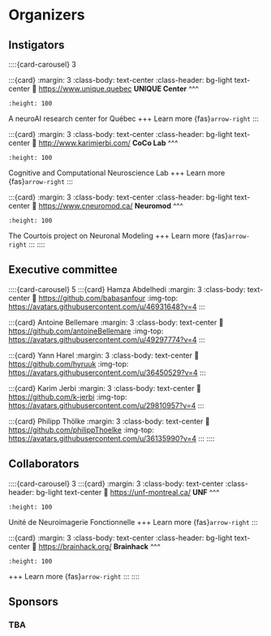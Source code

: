 # Organizers

## Instigators

::::{card-carousel} 3

:::{card}
:margin: 3
:class-body: text-center
:class-header: bg-light text-center
:link: https://www.unique.quebec
**UNIQUE Center**
^^^
```{image} images/logo_unique.jpg
:height: 100
```
A neuroAI research center for Québec
+++
Learn more {fas}`arrow-right`
:::

:::{card}
:margin: 3
:class-body: text-center
:class-header: bg-light text-center
:link: http://www.karimjerbi.com/
**CoCo Lab**
^^^
```{image} images/logo_cocolab.jpg
:height: 100
```
Cognitive and Computational Neuroscience Lab
+++
Learn more {fas}`arrow-right`
:::

:::{card}
:margin: 3
:class-body: text-center
:class-header: bg-light text-center
:link: https://www.cneuromod.ca/
**Neuromod**
^^^
```{image} images/logo_neuromod_small.png
:height: 100
```
The Courtois project on Neuronal Modeling
+++
Learn more {fas}`arrow-right`
:::
::::


## Executive committee

::::{card-carousel} 5
:::{card} Hamza Abdelhedi
:margin: 3
:class-body: text-center
:link: https://github.com/babasanfour
:img-top: https://avatars.githubusercontent.com/u/46931648?v=4
:::

:::{card} Antoine Bellemare
:margin: 3
:class-body: text-center
:link: https://github.com/antoineBellemare
:img-top: https://avatars.githubusercontent.com/u/49297774?v=4
:::

:::{card} Yann Harel
:margin: 3
:class-body: text-center
:link: https://github.com/hyruuk
:img-top: https://avatars.githubusercontent.com/u/36450529?v=4
:::

:::{card} Karim Jerbi
:margin: 3
:class-body: text-center
:link: https://github.com/k-jerbi
:img-top: https://avatars.githubusercontent.com/u/29810957?v=4
:::

:::{card} Philipp Thölke
:margin: 3
:class-body: text-center
:link: https://github.com/philippThoelke
:img-top: https://avatars.githubusercontent.com/u/36135990?v=4
:::
::::

## Collaborators

::::{card-carousel} 3
:::{card}
:margin: 3
:class-body: text-center
:class-header: bg-light text-center
:link: https://unf-montreal.ca/
**UNF**
^^^
```{image} images/logo_unf.png
:height: 100
```
Unité de Neuroimagerie Fonctionnelle
+++
Learn more {fas}`arrow-right`
:::

:::{card}
:margin: 3
:class-body: text-center
:class-header: bg-light text-center
:link: https://brainhack.org/
**Brainhack**
^^^
```{image} images/logo_brainhack.png
:height: 100
```
+++
Learn more {fas}`arrow-right`
:::
::::


## Sponsors

### TBA